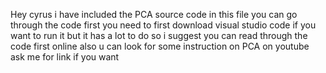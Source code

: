 Hey cyrus i have included the PCA source code in this file 
you can go through the code first
you need to first download visual studio code if you want to run it
but it has a lot to do so i suggest you can read through the code first online
also u can look for some instruction on PCA on youtube
ask me for link if you want
